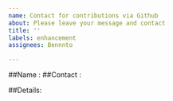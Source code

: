```yaml
---
name: Contact for contributions via Github
about: Please leave your message and contact
title: ''
labels: enhancement
assignees: Bennnto

---
```


##Name :
##Contact :

##Details:
